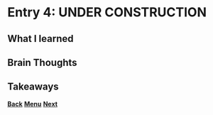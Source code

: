 # Entry 4: UNDER CONSTRUCTION



## What I learned



## Brain Thoughts



## Takeaways



[**Back**](entry03-starting.md) [**Menu**](../README.md) [**Next**](entry05-.md) 